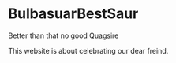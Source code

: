# BulbasuarBestSaur
Better than that no good Quagsire



This website is about celebrating our dear freind.


